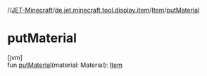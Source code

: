 //[JET-Minecraft](../../../index.md)/[de.jet.minecraft.tool.display.item](../index.md)/[Item](index.md)/[putMaterial](put-material.md)

# putMaterial

[jvm]\
fun [putMaterial](put-material.md)(material: Material): [Item](index.md)
